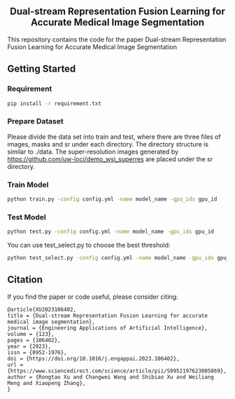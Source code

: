 <h2 align="center">Dual-stream Representation Fusion Learning for
Accurate Medical Image Segmentation</h2>

 This repository contains the code for the paper  Dual-stream Representation Fusion Learning for
Accurate Medical Image Segmentation


## Getting Started

### Requirement

```bash 
pip install -r requirement.txt
```

### Prepare Dataset

Please divide the data set into train and test, where there are three files of images, masks and sr under each directory. The directory structure is similar to ./data.  The super-resolution images generated by https://github.com/uw-loci/demo_wsi_superres are placed under the sr directory.


### Train Model
```bash 
python train.py -config config.yml -name model_name -gpu_ids gpu_id
```
### Test Model

```bash 
python test.py -config config.yml -name model_name -gpu_ids gpu_id
```

You can use test_select.py to choose the best threshold:

```bash
python test_select.py -config config.yml -name model_name -gpu_ids gpu_id
```

## Citation
If you find the paper or code useful, please consider citing:
```
@article{XU2023106402,
title = {Dual-stream Representation Fusion Learning for accurate medical image segmentation},
journal = {Engineering Applications of Artificial Intelligence},
volume = {123},
pages = {106402},
year = {2023},
issn = {0952-1976},
doi = {https://doi.org/10.1016/j.engappai.2023.106402},
url = {https://www.sciencedirect.com/science/article/pii/S0952197623005869},
author = {Rongtao Xu and Changwei Wang and Shibiao Xu and Weiliang Meng and Xiaopeng Zhang},
}

```
